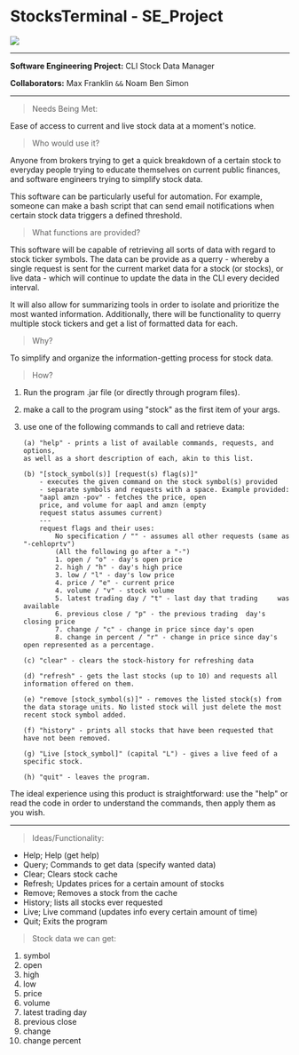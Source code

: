 # StocksTerminal - SE_Project

![](https://s40424.pcdn.co/in/wp-content/uploads/2022/07/info-systems.jpg.webp)

---

**Software Engineering Project:** CLI Stock Data Manager

**Collaborators:** Max Franklin `&&` Noam Ben Simon

---

> Needs Being Met:

Ease of access to current and live stock data at a moment's notice.

> Who would use it?

Anyone from brokers trying to get a quick breakdown of a certain stock to everyday people trying to educate themselves on current public finances, and software engineers trying to simplify stock data.

This software can be particularly useful for automation. For example, someone can make a bash script that can send email notifications when certain stock data triggers a defined threshold.

> What functions are provided?

This software will be capable of retrieving all sorts of data with regard to stock ticker symbols. The data can be provide as a querry - whereby a single request is sent for the current market data for a stock (or stocks), or live data - which will continue to update the data in the CLI every decided interval.

It will also allow for summarizing tools in order to isolate and prioritize the most wanted information. Additionally, there will be functionality to querry multiple stock tickers and get a list of formatted data for each.

> Why?

To simplify and organize the information-getting process for stock data.

> How?

1.  Run the program .jar file (or directly through program files).

2.  make a call to the program using "stock" as the first item of your args.

3.  use one of the following commands to call and retrieve data:

        (a) "help" - prints a list of available commands, requests, and options,
        as well as a short description of each, akin to this list.

        (b) "[stock_symbol(s)] [request(s) flag(s)]"
            - executes the given command on the stock symbol(s) provided
            - separate symbols and requests with a space. Example provided:
            "aapl amzn -pov" - fetches the price, open
            price, and volume for aapl and amzn (empty
            request status assumes current)
            ---
            request flags and their uses:
                No specification / "" - assumes all other requests (same as "-cehloprtv")
                (All the following go after a "-")
                1. open / "o" - day's open price
                2. high / "h" - day's high price
                3. low / "l" - day's low price
                4. price / "e" - current price
                4. volume / "v" - stock volume
                5. latest trading day / "t" - last day that trading     was available
                6. previous close / "p" - the previous trading  day's closing price
                7. change / "c" - change in price since day's open
                8. change in percent / "r" - change in price since day's open represented as a percentage.

        (c) "clear" - clears the stock-history for refreshing data

        (d) "refresh" - gets the last stocks (up to 10) and requests all information offered on them.

        (e) "remove [stock_symbol(s)]" - removes the listed stock(s) from the data storage units. No listed stock will just delete the most recent stock symbol added.

        (f) "history" - prints all stocks that have been requested that have not been removed.

        (g) "Live [stock_symbol]" (capital "L") - gives a live feed of a specific stock.

        (h) "quit" - leaves the program.

The ideal experience using this product is straightforward: use the "help" or read the code in order to understand the commands, then apply them as you wish.

---

> Ideas/Functionality:

-   Help; Help (get help)
-   Query; Commands to get data (specify wanted data)
-   Clear; Clears stock cache
-   Refresh; Updates prices for a certain amount of stocks
-   Remove; Removes a stock from the cache
-   History; lists all stocks ever requested
-   Live; Live command (updates info every certain amount of time)
-   Quit; Exits the program

> Stock data we can get:

1.  symbol
2.  open
3.  high
4.  low
5.  price
6.  volume
7.  latest trading day
8.  previous close
9.  change
10. change percent
